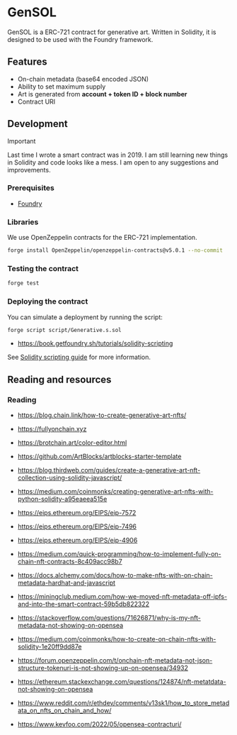 # GenSOL

GenSOL is a ERC-721 contract for generative art.
Written in Solidity, it is designed to be used with the Foundry framework.

## Features

* On-chain metadata (base64 encoded JSON)
* Ability to set maximum supply
* Art is generated from **account + token ID + block number**
* Contract URI

## Development

> [!IMPORTANT]  
> Last time I wrote a smart contract was in 2019. I am still learning new things in Solidity and code looks like a mess. I am open to any suggestions and improvements.

### Prerequisites

* [Foundry](https://book.getfoundry.sh/getting-started/installation)

### Libraries

We use OpenZeppelin contracts for the ERC-721 implementation.

```bash
forge install OpenZeppelin/openzeppelin-contracts@v5.0.1 --no-commit
```

### Testing the contract

```bash
forge test
```

### Deploying the contract

You can simulate a deployment by running the script:

```bash
forge script script/Generative.s.sol
```

* https://book.getfoundry.sh/tutorials/solidity-scripting

See [Solidity scripting guide](https://book.getfoundry.sh/tutorials/solidity-scripting) for more information.

## Reading and resources

### Reading

* https://blog.chain.link/how-to-create-generative-art-nfts/ 
* https://fullyonchain.xyz 
* https://brotchain.art/color-editor.html 
* https://github.com/ArtBlocks/artblocks-starter-template 
* https://blog.thirdweb.com/guides/create-a-generative-art-nft-collection-using-solidity-javascript/ 
* https://medium.com/coinmonks/creating-generative-art-nfts-with-python-solidity-a95eaeea515e 


* https://eips.ethereum.org/EIPS/eip-7572 
* https://eips.ethereum.org/EIPS/eip-7496 
* https://eips.ethereum.org/EIPS/eip-4906 

* https://medium.com/quick-programming/how-to-implement-fully-on-chain-nft-contracts-8c409acc98b7 

* https://docs.alchemy.com/docs/how-to-make-nfts-with-on-chain-metadata-hardhat-and-javascript
* https://miningclub.medium.com/how-we-moved-nft-metadata-off-ipfs-and-into-the-smart-contract-59b5db822322
* https://stackoverflow.com/questions/71626871/why-is-my-nft-metadata-not-showing-on-opensea
* https://medium.com/coinmonks/how-to-create-on-chain-nfts-with-solidity-1e20ff9dd87e
* https://forum.openzeppelin.com/t/onchain-nft-metadata-not-json-structure-tokenuri-is-not-showing-up-on-opensea/34932
* https://ethereum.stackexchange.com/questions/124874/nft-metatdata-not-showing-on-opensea
* https://www.reddit.com/r/ethdev/comments/v13sk1/how_to_store_metadata_on_nfts_on_chain_and_how/
* https://www.kevfoo.com/2022/05/opensea-contracturi/